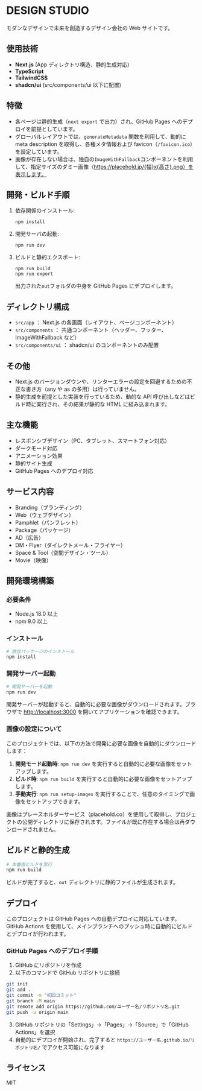# DESIGN STUDIO

モダンなデザインで未来を創造するデザイン会社の Web サイトです。

## 使用技術

- **Next.js** (App ディレクトリ構造、静的生成対応)
- **TypeScript**
- **TailwindCSS**
- **shadcn/ui** (src/components/ui 以下に配置)

## 特徴

- 各ページは静的生成（`next export` で出力）され、GitHub Pages へのデプロイを前提としています。
- グローバルレイアウトでは、`generateMetadata` 関数を利用して、動的に meta description を取得し、各種メタ情報および favicon（`/favicon.ico`）を設定しています。
- 画像が存在しない場合は、独自の`ImageWithFallback`コンポーネントを利用して、指定サイズのダミー画像（https://placehold.jp/{幅}x{高さ}.png）を表示します。

## 開発・ビルド手順

1. 依存関係のインストール:
   ```
   npm install
   ```
2. 開発サーバの起動:
   ```
   npm run dev
   ```
3. ビルドと静的エクスポート:
   ```
   npm run build
   npm run export
   ```
   出力された`out`フォルダの中身を GitHub Pages にデプロイします。

## ディレクトリ構成

- `src/app` ： Next.js の各画面（レイアウト、ページコンポーネント）
- `src/components` ： 共通コンポーネント（ヘッダー、フッター、ImageWithFallback など）
- `src/components/ui` ： shadcn/ui のコンポーネントのみ配置

## その他

- Next.js のバージョンダウンや、リンターエラーの設定を回避するための不正な書き方（any や as の多用）は行っていません。
- 静的生成を前提とした実装を行っているため、動的な API 呼び出しなどはビルド時に実行され、その結果が静的な HTML に組み込まれます。

## 主な機能

- レスポンシブデザイン（PC、タブレット、スマートフォン対応）
- ダークモード対応
- アニメーション効果
- 静的サイト生成
- GitHub Pages へのデプロイ対応

## サービス内容

- Branding（ブランディング）
- Web（ウェブデザイン）
- Pamphlet（パンフレット）
- Package（パッケージ）
- AD（広告）
- DM・Flyer（ダイレクトメール・フライヤー）
- Space & Tool（空間デザイン・ツール）
- Movie（映像）

## 開発環境構築

### 必要条件

- Node.js 18.0 以上
- npm 9.0 以上

### インストール

```bash
# 依存パッケージのインストール
npm install
```

### 開発サーバー起動

```bash
# 開発サーバーを起動
npm run dev
```

開発サーバーが起動すると、自動的に必要な画像がダウンロードされます。ブラウザで [http://localhost:3000](http://localhost:3000) を開いてアプリケーションを確認できます。

### 画像の設定について

このプロジェクトでは、以下の方法で開発に必要な画像を自動的にダウンロードします：

1. **開発モード起動時**: `npm run dev` を実行すると自動的に必要な画像をセットアップします。
2. **ビルド時**: `npm run build` を実行すると自動的に必要な画像をセットアップします。
3. **手動実行**: `npm run setup-images` を実行することで、任意のタイミングで画像をセットアップできます。

画像はプレースホルダーサービス（placehold.co）を使用して取得し、プロジェクトの公開ディレクトリに保存されます。ファイルが既に存在する場合は再ダウンロードされません。

## ビルドと静的生成

```bash
# 本番用ビルドを実行
npm run build
```

ビルドが完了すると、`out` ディレクトリに静的ファイルが生成されます。

## デプロイ

このプロジェクトは GitHub Pages への自動デプロイに対応しています。GitHub Actions を使用して、メインブランチへのプッシュ時に自動的にビルドとデプロイが行われます。

### GitHub Pages へのデプロイ手順

1. GitHub にリポジトリを作成
2. 以下のコマンドで GitHub リポジトリに接続

```bash
git init
git add .
git commit -m "初回コミット"
git branch -M main
git remote add origin https://github.com/ユーザー名/リポジトリ名.git
git push -u origin main
```

3. GitHub リポジトリの「Settings」→「Pages」→「Source」で「GitHub Actions」を選択
4. 自動的にデプロイが開始され、完了すると `https://ユーザー名.github.io/リポジトリ名/` でアクセス可能になります

## ライセンス

MIT
